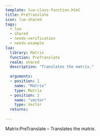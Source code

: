 ```yaml
---
template: lua-class-function.html
title: PreTranslate
icon: lua-shared
tags:
  - lua
  - shared
  - needs-verification
  - needs-example
lua:
  library: Matrix
  function: PreTranslate
  realm: shared
  description: "Translates the matrix."
  
  arguments:
  - position: 1
    name: "Matrix"
    type: Matrix
  - position: 2
    name: "vector"
    type: Vector
  returns:
    
---
```


<div class="lua__search__keywords">
Matrix:PreTranslate &#x2013; Translates the matrix.
</div>
